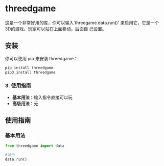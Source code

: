 # threedgame

这是一个非常好用的库，你可以输入'threegame.data.run()'
来启用它，它是一个3D的游戏，玩家可以站在上面移动，后面自
己设置。

## 安装

你可以使用 pip 来安装 threedgame：
 
```bash
pip install threedgame
pip3 install threedgame
```

### 3. 使用指南

- **基本用法**：输入指令直接可以玩
- **高级用法**：无

## 使用指南

### 基本用法

```python
from threedgame import data

#运行
data.run()
```